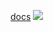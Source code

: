 [docs](https://archit-spec.github.io/Deeplogic-assesment)
[![](https://mermaid.ink/img/pako:eNp9U11r3DAQ_CuL8tKCkpd7c6BwPtuFcmlKLm92OFR5fWciS64-SkKS_9615ODrhdZPZnY0OzsrvTBpWmQZO1gxHmF712igb13focT-N8KP2909WPwV0PkHuLz8AnldPnkrpAcC7TMI3YI8Cg-9HoN_SAJ5pG7qHQorj9AZC96M4PHJu5myiZSi3hrRwnZ7AwM5UXOxiMWy_ooarfBIFtxotEMIrteHiT8zy8isqBP5eGdRLVVd-Jkmq5Rwj7Aex4THIaeTr992t99fIV_g2foCJKPlAswtE0BtPzS7pzHT5OcqUwB7F0tXB_R7CmUfQ_m3GI26qKRclBquFMV2bonwT9LoSZDHnezjTj5_EJeUhiuwSzuDrlcqu6iqijtvzSNmF6vV6vqMOloj0bmZXBTF_8gm-EU4z_Mz7gkb1jznG17wMpk5VYJqFvoLPMmQ08Tvxq4ZZwPaQfQt3eeX6UTD_BEHbFhGvy12IijfsEa_EVUEb3bPWrLM24CchbGle1b0glIfWNYJ5QjFtvfG3qQ3Ep_K2x_gJv0B?type=png)](https://mermaid.live/edit#pako:eNp9U11r3DAQ_CuL8tKCkpd7c6BwPtuFcmlKLm92OFR5fWciS64-SkKS_9615ODrhdZPZnY0OzsrvTBpWmQZO1gxHmF712igb13focT-N8KP2909WPwV0PkHuLz8AnldPnkrpAcC7TMI3YI8Cg-9HoN_SAJ5pG7qHQorj9AZC96M4PHJu5myiZSi3hrRwnZ7AwM5UXOxiMWy_ooarfBIFtxotEMIrteHiT8zy8isqBP5eGdRLVVd-Jkmq5Rwj7Aex4THIaeTr992t99fIV_g2foCJKPlAswtE0BtPzS7pzHT5OcqUwB7F0tXB_R7CmUfQ_m3GI26qKRclBquFMV2bonwT9LoSZDHnezjTj5_EJeUhiuwSzuDrlcqu6iqijtvzSNmF6vV6vqMOloj0bmZXBTF_8gm-EU4z_Mz7gkb1jznG17wMpk5VYJqFvoLPMmQ08Tvxq4ZZwPaQfQt3eeX6UTD_BEHbFhGvy12IijfsEa_EVUEb3bPWrLM24CchbGle1b0glIfWNYJ5QjFtvfG3qQ3Ep_K2x_gJv0B)

